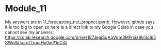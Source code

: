 # Module_11
My answers are in 11_forecasting_net_prophet.ipynb. However, github says it is too big to open so here is a direct link to my Google Colab in case you cannot see my answers:
https://colab.research.google.com/drive/187JegjSgAqVpm3MFrxiz8kl3o8j5SWn6#scrollTo=aHn0ieP1oCiQ 
